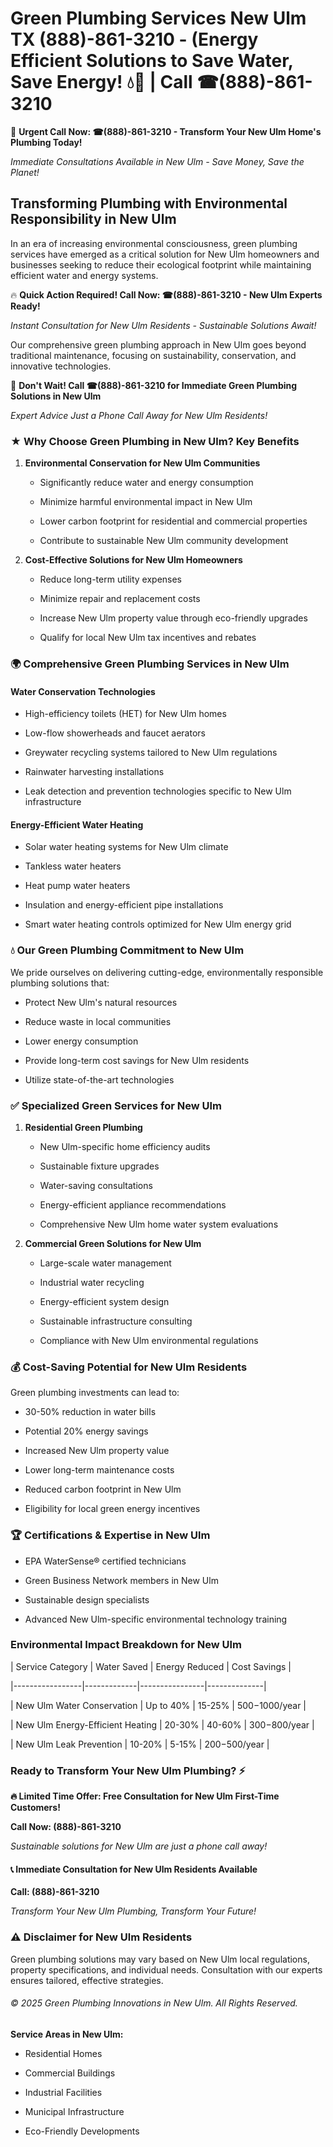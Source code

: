 # Green Plumbing Services New Ulm TX (888)-861-3210 - (Energy Efficient Solutions to Save Water, Save Energy! 💧🌿 | Call ☎(888)-861-3210

🚨 **Urgent Call Now: ☎(888)-861-3210 - Transform Your New Ulm Home's Plumbing Today!**
*Immediate Consultations Available in New Ulm - Save Money, Save the Planet!*

## Transforming Plumbing with Environmental Responsibility in New Ulm

In an era of increasing environmental consciousness, green plumbing services have emerged as a critical solution for New Ulm homeowners and businesses seeking to reduce their ecological footprint while maintaining efficient water and energy systems. 

🔥 **Quick Action Required! Call Now: ☎(888)-861-3210 - New Ulm Experts Ready!**
*Instant Consultation for New Ulm Residents - Sustainable Solutions Await!*

Our comprehensive green plumbing approach in New Ulm goes beyond traditional maintenance, focusing on sustainability, conservation, and innovative technologies.

🚨 **Don't Wait! Call ☎(888)-861-3210 for Immediate Green Plumbing Solutions in New Ulm**
*Expert Advice Just a Phone Call Away for New Ulm Residents!*

### ★ Why Choose Green Plumbing in New Ulm? Key Benefits

1. **Environmental Conservation for New Ulm Communities** 
   - Significantly reduce water and energy consumption
   - Minimize harmful environmental impact in New Ulm
   - Lower carbon footprint for residential and commercial properties
   - Contribute to sustainable New Ulm community development

2. **Cost-Effective Solutions for New Ulm Homeowners** 
   - Reduce long-term utility expenses
   - Minimize repair and replacement costs
   - Increase New Ulm property value through eco-friendly upgrades
   - Qualify for local New Ulm tax incentives and rebates

### 🌍 Comprehensive Green Plumbing Services in New Ulm

#### Water Conservation Technologies
- High-efficiency toilets (HET) for New Ulm homes
- Low-flow showerheads and faucet aerators
- Greywater recycling systems tailored to New Ulm regulations
- Rainwater harvesting installations
- Leak detection and prevention technologies specific to New Ulm infrastructure

#### Energy-Efficient Water Heating
- Solar water heating systems for New Ulm climate
- Tankless water heaters
- Heat pump water heaters
- Insulation and energy-efficient pipe installations
- Smart water heating controls optimized for New Ulm energy grid

### 💧 Our Green Plumbing Commitment to New Ulm

We pride ourselves on delivering cutting-edge, environmentally responsible plumbing solutions that:
- Protect New Ulm's natural resources
- Reduce waste in local communities
- Lower energy consumption
- Provide long-term cost savings for New Ulm residents
- Utilize state-of-the-art technologies

### ✅ Specialized Green Services for New Ulm

1. **Residential Green Plumbing**
   - New Ulm-specific home efficiency audits
   - Sustainable fixture upgrades
   - Water-saving consultations
   - Energy-efficient appliance recommendations
   - Comprehensive New Ulm home water system evaluations

2. **Commercial Green Solutions for New Ulm**
   - Large-scale water management
   - Industrial water recycling
   - Energy-efficient system design
   - Sustainable infrastructure consulting
   - Compliance with New Ulm environmental regulations

### 💰 Cost-Saving Potential for New Ulm Residents

Green plumbing investments can lead to:
- 30-50% reduction in water bills
- Potential 20% energy savings
- Increased New Ulm property value
- Lower long-term maintenance costs
- Reduced carbon footprint in New Ulm
- Eligibility for local green energy incentives

### 🏆 Certifications & Expertise in New Ulm

- EPA WaterSense® certified technicians
- Green Business Network members in New Ulm
- Sustainable design specialists
- Advanced New Ulm-specific environmental technology training

### Environmental Impact Breakdown for New Ulm

| Service Category | Water Saved | Energy Reduced | Cost Savings |
|-----------------|-------------|----------------|--------------|
| New Ulm Water Conservation | Up to 40% | 15-25% | $500-$1000/year |
| New Ulm Energy-Efficient Heating | 20-30% | 40-60% | $300-$800/year |
| New Ulm Leak Prevention | 10-20% | 5-15% | $200-$500/year |

### Ready to Transform Your New Ulm Plumbing? ⚡

**🔥 Limited Time Offer: Free Consultation for New Ulm First-Time Customers!**

**Call Now: (888)-861-3210**
*Sustainable solutions for New Ulm are just a phone call away!*

#### 📞 Immediate Consultation for New Ulm Residents Available

**Call: (888)-861-3210**
*Transform Your New Ulm Plumbing, Transform Your Future!*

### ⚠️ Disclaimer for New Ulm Residents

Green plumbing solutions may vary based on New Ulm local regulations, property specifications, and individual needs. Consultation with our experts ensures tailored, effective strategies.

###### © 2025 Green Plumbing Innovations in New Ulm. All Rights Reserved.

**Service Areas in New Ulm:** 
- Residential Homes
- Commercial Buildings
- Industrial Facilities
- Municipal Infrastructure
- Eco-Friendly Developments